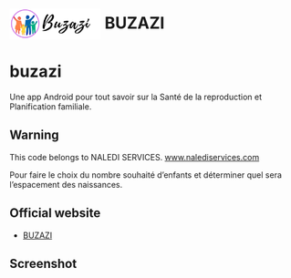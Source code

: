 # <img src="https://github.com/guillainbisimwa/buzazi/blob/master/app/src/main/res/drawable/logo3.png" width="160px" align="center" alt="hpnk"> BUZAZI

# buzazi
Une app Android pour tout savoir sur la Santé de la reproduction et Planification familiale.

## Warning
This code belongs to NALEDI SERVICES.
www.nalediservices.com

Pour faire le choix du nombre souhaité d’enfants et  déterminer quel sera l’espacement des naissances.

## Official website
- [BUZAZI](https://buzazi.com)

## Screenshot
<p align="center">

<img src="" data-canonical-src="" style="max-width:100%;">

</p>
